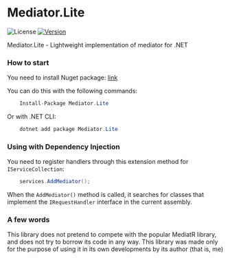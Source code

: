 Mediator.Lite
=============

![License](https://img.shields.io/github/license/wengwalker/Mediator.Lite)
[![Version](https://img.shields.io/nuget/v/Mediator.Lite)](https://www.nuget.org/packages/Mediator.Lite)

Mediator.Lite - Lightweight implementation of mediator for .NET

### How to start

You need to install Nuget package: [link](https://www.nuget.org/packages/Mediator.Lite)

You can do this with the following commands:
```csharp
    Install-Package Mediator.Lite
```
Or with .NET CLI:
```csharp
    dotnet add package Mediator.Lite
```

### Using with Dependency Injection

You need to register handlers through this extension method for `IServiceCollection`:
```csharp
    services.AddMediator();
```
When the `AddMediator()` method is called, it searches for classes that implement the `IRequestHandler` interface in the current assembly.

### A few words

This library does not pretend to compete with the popular MediatR library, and does not try to borrow its code in any way. This library was made only for the purpose of using it in its own developments by its author (that is, me)